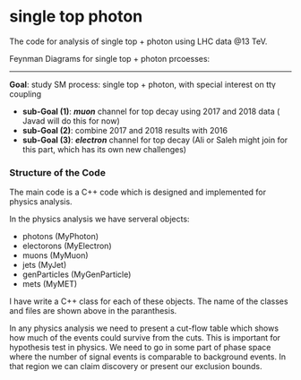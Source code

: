 # single top photon
The code for analysis of single top + photon using LHC data @13 TeV.

Feynman Diagrams for single top + photon prcoesses:
***

**Goal**: study SM process: single top + photon, with special interest on tt&gamma; coupling   
- **sub-Goal (1)**: __*muon*__ channel for top decay using 2017 and 2018 data  ( Javad will do this for now)
- **sub-Goal (2)**: combine 2017 and 2018 results with 2016
- **sub-Goal (3)**: __*electron*__ channel for top decay (Ali or Saleh might join for this part, which has its own new challenges)


### Structure of the Code

The main code is a C++ code which is designed and implemented for physics analysis. 

In the physics analysis we have serveral objects:
- photons (MyPhoton)
- electorons (MyElectron)
- muons (MyMuon)
- jets (MyJet)
- genParticles (MyGenParticle)
- mets (MyMET)

I have write a C++ class for each of these objects. The name of the classes and files are shown above in the paranthesis. 

In any physics analysis we need to present a cut-flow table which shows how much of the events could survive from the cuts. This is important for hypothesis test in physics. We need to go in some part of phase space where the number of signal events is comparable to background events. In that region we can claim discovery or present our exclusion bounds.
